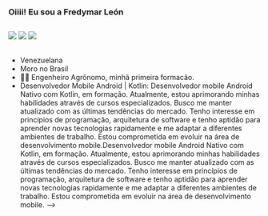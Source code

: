 ### Oiiii! Eu sou a Fredymar León 

  ##
 
<div> 
  <a href="https://instagram.com/leonfredymar?igshid=NTc4MTIwNjQ2YQ==" target="_blank"><img src="https://img.shields.io/badge/-Instagram-%23E4405F?style=for-the-badge&logo=instagram&logoColor=white" target="_blank"></a>
  <a href = "mailto:leonfredymar@gmail.com"><img src="https://img.shields.io/badge/-Gmail-%23333?style=for-the-badge&logo=gmail&logoColor=white" target="_blank"></a>
  <a href="https://www.linkedin.com/in/fredymar-leon-ba5b08277" target="_blank"><img src="https://img.shields.io/badge/-LinkedIn-%230077B5?style=for-the-badge&logo=linkedin&logoColor=white" target="_blank"></a> 
 
  ##
</div>

- Venezuelana
- Moro no Brasil
- 👩🌱 Engenheiro Agrônomo, minhã primeira formacão.
- Desenvolvedor Mobile Android | Kotlin:
  Desenvolvedor mobile Android Nativo com Kotlin, em formação. Atualmente, estou aprimorando minhas habilidades através de cursos especializados. Busco me manter atualizado com as últimas tendências do mercado. Tenho interesse em princípios de programação, arquitetura de software e tenho aptidão para aprender novas tecnologias rapidamente e me adaptar a diferentes ambientes de trabalho. Estou comprometida em evoluir na área de desenvolvimento mobile.Desenvolvedor mobile Android Nativo com Kotlin, em formação. Atualmente, estou aprimorando minhas habilidades através de cursos especializados. Busco me manter atualizado com as últimas tendências do mercado. Tenho interesse em princípios de programação, arquitetura de software e tenho aptidão para aprender novas tecnologias rapidamente e me adaptar a diferentes ambientes de trabalho. Estou comprometida em evoluir na área de desenvolvimento mobile.
-->
##
</div>
